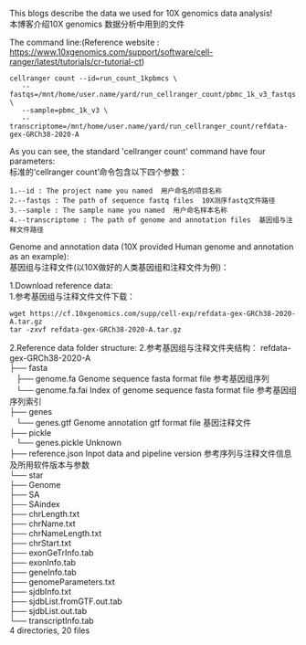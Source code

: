 This blogs describe the data we used for 10X genomics data analysis!  
本博客介绍10X genomics 数据分析中用到的文件  

The command line:(Reference website : https://www.10xgenomics.com/support/software/cell-ranger/latest/tutorials/cr-tutorial-ct)  
~~~
cellranger count --id=run_count_1kpbmcs \
   --fastqs=/mnt/home/user.name/yard/run_cellranger_count/pbmc_1k_v3_fastqs \
   --sample=pbmc_1k_v3 \
   --transcriptome=/mnt/home/user.name/yard/run_cellranger_count/refdata-gex-GRCh38-2020-A
~~~
As you can see, the standard 'cellranger count' command have four parameters:  
标准的‘cellranger count’命令包含以下四个参数：  

    1.--id : The project name you named  用户命名的项目名称  
    2.--fastqs : The path of sequence fastq files  10X测序fastq文件路径    
    3.--sample : The sample name you named  用户命名样本名称  
    4.--transcriptome : The path of genome and annotation files  基因组与注释文件路径  

Genome and annotation data (10X provided Human genome and annotation as an example):  
基因组与注释文件(以10X做好的人类基因组和注释文件为例)：  

1.Download reference data:  
1.参考基因组与注释文件文件下载：  
~~~
wget https://cf.10xgenomics.com/supp/cell-exp/refdata-gex-GRCh38-2020-A.tar.gz
tar -zxvf refdata-gex-GRCh38-2020-A.tar.gz
~~~

2.Reference data folder structure:
2.参考基因组与注释文件夹结构：
    refdata-gex-GRCh38-2020-A  
      ├── fasta  
          ├── genome.fa     Genome sequence fasta format file 参考基因组序列  
          └── genome.fa.fai Index of genome sequence fasta format file 参考基因组序列索引  
      ├── genes  
          └── genes.gtf     Genome annotation gtf format file 基因注释文件  
      ├── pickle  
          └── genes.pickle  Unknown  
      ├── reference.json    Inpot data and pipeline version 参考序列与注释文件信息及所用软件版本与参数  
      └── star  
         ├── Genome  
         ├── SA  
         ├── SAindex  
         ├── chrLength.txt  
         ├── chrName.txt  
         ├── chrNameLength.txt  
         ├── chrStart.txt  
         ├── exonGeTrInfo.tab  
         ├── exonInfo.tab  
         ├── geneInfo.tab  
         ├── genomeParameters.txt  
         ├── sjdbInfo.txt  
         ├── sjdbList.fromGTF.out.tab  
         ├── sjdbList.out.tab  
         └── transcriptInfo.tab  
    4 directories, 20 files  

